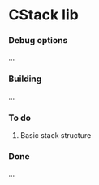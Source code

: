# CStack lib

### Debug options

...

### Building

...

### To do
1. Basic stack structure 

### Done

...
